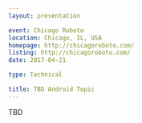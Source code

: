 ```yaml
---
layout: presentation

event: Chicago Roboto
location: Chicago, IL, USA
homepage: http://chicagoroboto.com/
listing: http://chicagoroboto.com/
date: 2017-04-21

type: Technical

title: TBD Android Topic
---
```


TBD
